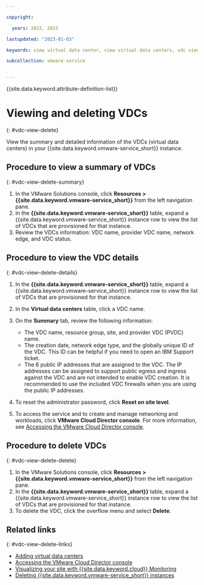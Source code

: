 ```yaml
---

copyright:

  years: 2022, 2023

lastupdated: "2023-01-03"

keywords: view virtual data center, view virtual data centers, vdc view, delete vdc, virtual data center delete

subcollection: vmware-service


---
```


{{site.data.keyword.attribute-definition-list}}

# Viewing and deleting VDCs
{: #vdc-view-delete}

View the summary and detailed information of the VDCs (virtual data centers) in your {{site.data.keyword.vmware-service_short}} instance.

## Procedure to view a summary of VDCs
{: #vdc-view-delete-summary}

1. In the VMware Solutions console, click **Resources > {{site.data.keyword.vmware-service_short}}** from the left navigation pane.
2. In the **{{site.data.keyword.vmware-service_short}}** table, expand a {{site.data.keyword.vmware-service_short}} instance row to view the list of VDCs that are provisioned for that instance.
4. Review the VDCs information: VDC name, provider VDC name, network edge, and VDC status.

## Procedure to view the VDC details
{: #vdc-view-delete-details}

1. In the **{{site.data.keyword.vmware-service_short}}** table, expand a {{site.data.keyword.vmware-service_short}} instance row to view the list of VDCs that are provisioned for that instance.
2. In the **Virtual data centers** table, click a VDC name.
3. On the **Summary** tab, review the following information:

   * The VDC name, resource group, site, and provider VDC (PVDC) name.
   * The creation date, network edge type, and the globally unique ID of the VDC. This ID can be helpful if you need to open an IBM Support ticket.
   * The 6 public IP addresses that are assigned to the VDC. The IP addresses can be assigned to support public egress and ingress against the VDC and are not intended to enable VDC creation. It is recommended to use the included VDC firewalls when you are using the public IP addresses.

4. To reset the administrator password, click **Reset on site level**.
5. To access the service and to create and manage networking and workloads, click **VMware Cloud Director console**. For more information, see [Accessing the VMware Cloud Director console](/docs/vmware-service?topic=vmware-service-accessing-vcd-console).

## Procedure to delete VDCs
{: #vdc-view-delete-delete}

1. In the VMware Solutions console, click **Resources > {{site.data.keyword.vmware-service_short}}** from the left navigation pane.
2. In the **{{site.data.keyword.vmware-service_short}}** table, expand a {{site.data.keyword.vmware-service_short}} instance row to view the list of VDCs that are provisioned for that instance.
3. To delete the VDC, click the overflow menu and select **Delete**.

## Related links
{: #vdc-view-delete-links}

* [Adding virtual data centers](/docs/vmware-service?topic=vmware-service-vdc-adding)
* [Accessing the VMware Cloud Director console](/docs/vmware-service?topic=vmware-service-accessing-vcd-console)
* [Visualizing your site with {{site.data.keyword.cloud}} Monitoring](/docs/vmware-service?topic=vmware-service-single-tenant-monitoring)
* [Deleting {{site.data.keyword.vmware-service_short}} instances](/docs/vmware-service?topic=vmware-service-tenant-deleting)
